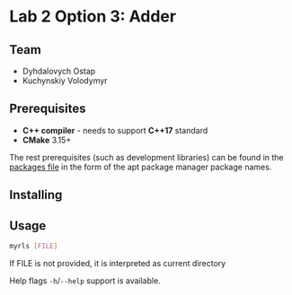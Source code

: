 # Lab 2 Option 3: Adder

## Team

 - Dyhdalovych Ostap 
 - Kuchynskiy Volodymyr
 
## Prerequisites

 - **C++ compiler** - needs to support **C++17** standard
 - **CMake** 3.15+
 
The rest prerequisites (such as development libraries) can be found in the [packages file](./apt_packages.txt) in the form of the apt package manager package names.

## Installing
<!-- 
1. Clone the project.
    ```bash
    git clone git@github.com:chernetskyi/cpp-template.git
    ```
2. Install required libraries. On Ubuntu:
   ```bash
   sed 's/\r$//' apt_packages.txt | sed 's/#.*//' | xargs sudo apt-get install -y
   ```
3. Build.
    ```bash
    cmake -G"Unix Makefiles" -Bbuild
    cmake --build build
    ``` -->

## Usage

```bash
myrls [FILE]
```

If FILE is not provided, it is interpreted as current directory

Help flags `-h`/`--help` support is available.

